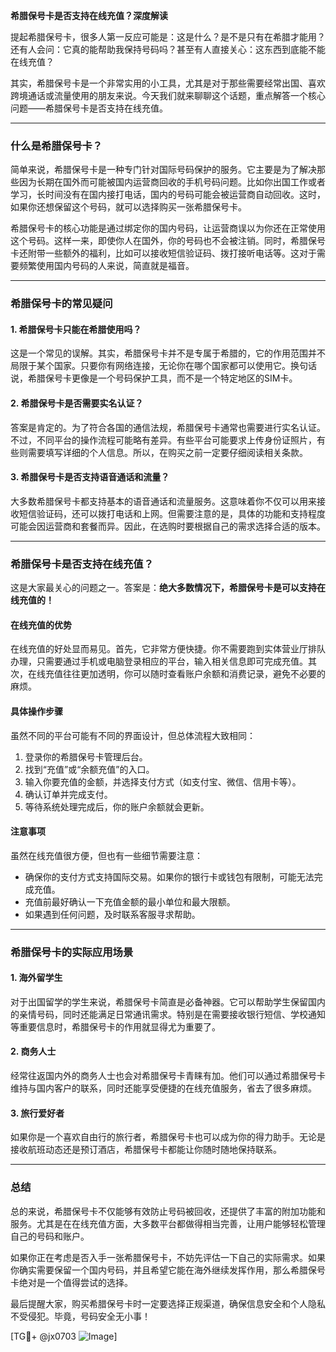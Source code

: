 **希腊保号卡是否支持在线充值？深度解读**

提起希腊保号卡，很多人第一反应可能是：这是什么？是不是只有在希腊才能用？还有人会问：它真的能帮助我保持号码吗？甚至有人直接关心：这东西到底能不能在线充值？

其实，希腊保号卡是一个非常实用的小工具，尤其是对于那些需要经常出国、喜欢跨境通话或流量使用的朋友来说。今天我们就来聊聊这个话题，重点解答一个核心问题——希腊保号卡是否支持在线充值。

---

### 什么是希腊保号卡？

简单来说，希腊保号卡是一种专门针对国际号码保护的服务。它主要是为了解决那些因为长期在国外而可能被国内运营商回收的手机号码问题。比如你出国工作或者学习，长时间没有在国内接打电话，国内的号码可能会被运营商自动回收。这时，如果你还想保留这个号码，就可以选择购买一张希腊保号卡。

希腊保号卡的核心功能是通过绑定你的国内号码，让运营商误以为你还在正常使用这个号码。这样一来，即使你人在国外，你的号码也不会被注销。同时，希腊保号卡还附带一些额外的福利，比如可以接收短信验证码、拨打接听电话等。这对于需要频繁使用国内号码的人来说，简直就是福音。

---

### 希腊保号卡的常见疑问

#### 1. **希腊保号卡只能在希腊使用吗？**
这是一个常见的误解。其实，希腊保号卡并不是专属于希腊的，它的作用范围并不局限于某个国家。只要你有网络连接，无论你在哪个国家都可以使用它。换句话说，希腊保号卡更像是一个号码保护工具，而不是一个特定地区的SIM卡。

#### 2. **希腊保号卡是否需要实名认证？**
答案是肯定的。为了符合各国的通信法规，希腊保号卡通常也需要进行实名认证。不过，不同平台的操作流程可能略有差异。有些平台可能要求上传身份证照片，有些则需要填写详细的个人信息。所以，在购买之前一定要仔细阅读相关条款。

#### 3. **希腊保号卡是否支持语音通话和流量？**
大多数希腊保号卡都支持基本的语音通话和流量服务。这意味着你不仅可以用来接收短信验证码，还可以拨打电话和上网。但需要注意的是，具体的功能和支持程度可能会因运营商和套餐而异。因此，在选购时要根据自己的需求选择合适的版本。

---

### 希腊保号卡是否支持在线充值？

这是大家最关心的问题之一。答案是：**绝大多数情况下，希腊保号卡是可以支持在线充值的！**

#### 在线充值的优势
在线充值的好处显而易见。首先，它非常方便快捷。你不需要跑到实体营业厅排队办理，只需要通过手机或电脑登录相应的平台，输入相关信息即可完成充值。其次，在线充值往往更加透明，你可以随时查看账户余额和消费记录，避免不必要的麻烦。

#### 具体操作步骤
虽然不同的平台可能有不同的界面设计，但总体流程大致相同：

1. 登录你的希腊保号卡管理后台。
2. 找到“充值”或“余额充值”的入口。
3. 输入你要充值的金额，并选择支付方式（如支付宝、微信、信用卡等）。
4. 确认订单并完成支付。
5. 等待系统处理完成后，你的账户余额就会更新。

#### 注意事项
虽然在线充值很方便，但也有一些细节需要注意：
- 确保你的支付方式支持国际交易。如果你的银行卡或钱包有限制，可能无法完成充值。
- 充值前最好确认一下充值金额的最小单位和最大限额。
- 如果遇到任何问题，及时联系客服寻求帮助。

---

### 希腊保号卡的实际应用场景

#### 1. 海外留学生
对于出国留学的学生来说，希腊保号卡简直是必备神器。它可以帮助学生保留国内的亲情号码，同时还能满足日常通讯需求。特别是在需要接收银行短信、学校通知等重要信息时，希腊保号卡的作用就显得尤为重要了。

#### 2. 商务人士
经常往返国内外的商务人士也会对希腊保号卡青睐有加。他们可以通过希腊保号卡维持与国内客户的联系，同时还能享受便捷的在线充值服务，省去了很多麻烦。

#### 3. 旅行爱好者
如果你是一个喜欢自由行的旅行者，希腊保号卡也可以成为你的得力助手。无论是接收航班动态还是预订酒店，希腊保号卡都能让你随时随地保持联系。

---

### 总结

总的来说，希腊保号卡不仅能够有效防止号码被回收，还提供了丰富的附加功能和服务。尤其是在在线充值方面，大多数平台都做得相当完善，让用户能够轻松管理自己的号码和账户。

如果你正在考虑是否入手一张希腊保号卡，不妨先评估一下自己的实际需求。如果你确实需要保留一个国内号码，并且希望它能在海外继续发挥作用，那么希腊保号卡绝对是一个值得尝试的选择。

最后提醒大家，购买希腊保号卡时一定要选择正规渠道，确保信息安全和个人隐私不受侵犯。毕竟，号码安全无小事！

[TG💪+ @jx0703 ![Image](https://github.com/user-attachments/assets/dbca1d08-cadb-493c-b0ec-ad6f7a83f270)]